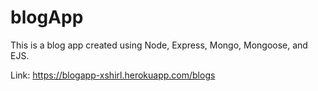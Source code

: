 # blogApp

This is a blog app created using Node, Express, Mongo, Mongoose, and EJS. 

Link: https://blogapp-xshirl.herokuapp.com/blogs

